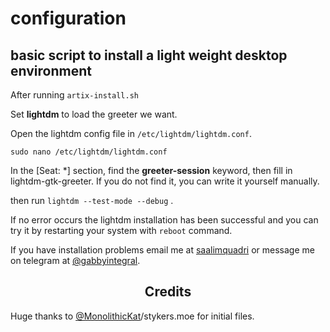 # configuration

## basic script to install a light weight desktop environment

After running `artix-install.sh`

Set **lightdm** to load the greeter we want.

Open the lightdm config file in `/etc/lightdm/lightdm.conf`.

`sudo nano /etc/lightdm/lightdm.conf`

In the [Seat: *] section, find the **greeter-session** keyword, then fill in lightdm-gtk-greeter. If you do not find it, you can write it yourself manually.

then run `lightdm --test-mode --debug` .
 
If no error occurs the lightdm installation has been successful and you can try it by restarting your system with `reboot` command.
 
If you have installation problems email me at <a href="saalimquadri1@gmail.com">saalimquadri</a> or message me on telegram at <a href="https://t.me/gaabyintegral">@gabbyintegral</a>.

**<h2 align="center">Credits</h2>**
  Huge thanks to <a href="https://t.me/MonolithicKat">@MonolithicKat</a>/stykers.moe for initial files.
